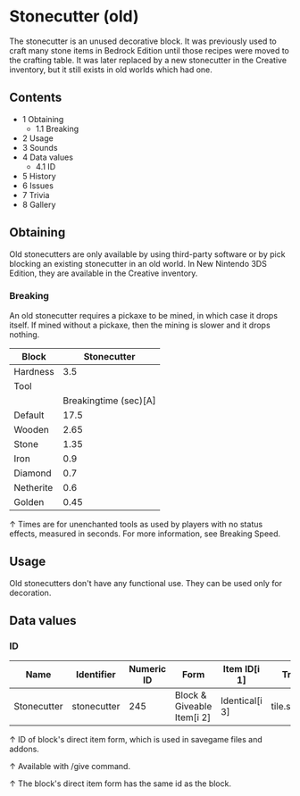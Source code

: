 # Stonecutter (old)
The stonecutter is an unused decorative block. It was previously used to craft many stone items in Bedrock Edition until those recipes were moved to the crafting table. It was later replaced by a new stonecutter in the Creative inventory, but it still exists in old worlds which had one.

## Contents
- 1 Obtaining
	- 1.1 Breaking
- 2 Usage
- 3 Sounds
- 4 Data values
	- 4.1 ID
- 5 History
- 6 Issues
- 7 Trivia
- 8 Gallery

## Obtaining
Old stonecutters are only available by using third-party software or by pick blocking an existing stonecutter in an old world. In New Nintendo 3DS Edition, they are available in the Creative inventory.

### Breaking
An old stonecutter requires a pickaxe to be mined, in which case it drops itself. If mined without a pickaxe, then the mining is slower and it drops nothing.

| Block     | Stonecutter           |
|-----------|-----------------------|
| Hardness  | 3.5                   |
| Tool      |                       |
|           | Breakingtime (sec)[A] |
| Default   | 17.5                  |
| Wooden    | 2.65                  |
| Stone     | 1.35                  |
| Iron      | 0.9                   |
| Diamond   | 0.7                   |
| Netherite | 0.6                   |
| Golden    | 0.45                  |


↑ Times are for unenchanted tools as used by players with no status effects, measured in seconds. For more information, see Breaking Speed.


## Usage
Old stonecutters don't have any functional use. They can be used only for decoration.

## Data values
### ID
| Name        | Identifier  | Numeric ID | Form                       | Item ID[i 1]   | Translation key       |
|-------------|-------------|------------|----------------------------|----------------|-----------------------|
| Stonecutter | stonecutter | 245        | Block & Giveable Item[i 2] | Identical[i 3] | tile.stonecutter.name |


↑ ID of block's direct item form, which is used in savegame files and addons.

↑ Available with /give command.

↑ The block's direct item form has the same id as the block.



